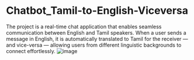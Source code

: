 # Chatbot_Tamil-to-English-Viceversa
The project is a real-time chat application that enables seamless communication between English and Tamil speakers. When a user sends a message in English, it is automatically translated to Tamil for the receiver — and vice-versa — allowing users from different linguistic backgrounds to connect effortlessly.
![image](https://github.com/user-attachments/assets/1c9d9697-1cec-4496-a75c-2d71817d5016)
